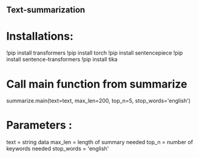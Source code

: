 ## Text-summarization

# Installations:
  !pip install transformers
  !pip install torch
  !pip install sentencepiece
  !pip install sentence-transformers
  !pip install tika


# Call main function from summarize
  summarize.main(text=text, max_len=200, top_n=5, stop_words='english')


# Parameters :
  text = string data
  max_len = length of summary needed
  top_n = number of keywords needed
  stop_words = 'english'

